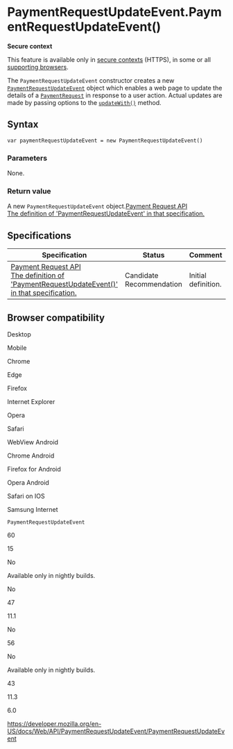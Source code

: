 PaymentRequestUpdateEvent.PaymentRequestUpdateEvent()
=====================================================

**Secure context**

This feature is available only in [secure contexts](https://developer.mozilla.org/en-US/docs/Web/Security/Secure_Contexts) (HTTPS), in some or all [supporting browsers](#browser_compatibility).

The `PaymentRequestUpdateEvent` constructor creates a new [`PaymentRequestUpdateEvent`](../paymentrequestupdateevent) object which enables a web page to update the details of a [`PaymentRequest`](../paymentrequest) in response to a user action. Actual updates are made by passing options to the [`updateWith()`](updatewith) method.

Syntax
------

    var paymentRequestUpdateEvent = new PaymentRequestUpdateEvent()

### Parameters

None.

### Return value

A new `PaymentRequestUpdateEvent` object.[Payment Request API  
<span class="small">The definition of 'PaymentRequestUpdateEvent' in that specification.</span>](https://w3c.github.io/payment-request/#paymentrequestupdateevent-interface)

Specifications
--------------

<table><thead><tr class="header"><th>Specification</th><th>Status</th><th>Comment</th></tr></thead><tbody><tr class="odd"><td><a href="https://w3c.github.io/payment-request/#constructor-0">Payment Request API<br />
<span class="small">The definition of 'PaymentRequestUpdateEvent()' in that specification.</span></a></td><td><span class="spec-cr">Candidate Recommendation</span></td><td>Initial definition.</td></tr></tbody></table>

Browser compatibility
---------------------

Desktop

Mobile

Chrome

Edge

Firefox

Internet Explorer

Opera

Safari

WebView Android

Chrome Android

Firefox for Android

Opera Android

Safari on IOS

Samsung Internet

`PaymentRequestUpdateEvent`

60

15

No

Available only in nightly builds.

No

47

11.1

No

56

No

Available only in nightly builds.

43

11.3

6.0

<a href="https://developer.mozilla.org/en-US/docs/Web/API/PaymentRequestUpdateEvent/PaymentRequestUpdateEvent" class="_attribution-link">https://developer.mozilla.org/en-US/docs/Web/API/PaymentRequestUpdateEvent/PaymentRequestUpdateEvent</a>
